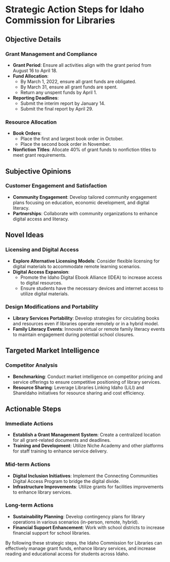 # Strategic Action Steps for Idaho Commission for Libraries

## Objective Details

### Grant Management and Compliance
- **Grant Period**: Ensure all activities align with the grant period from August 16 to April 18.
- **Fund Allocation**: 
  - By March 1, 2022, ensure all grant funds are obligated.
  - By March 31, ensure all grant funds are spent.
  - Return any unspent funds by April 1.
- **Reporting Deadlines**: 
  - Submit the interim report by January 14.
  - Submit the final report by April 29.

### Resource Allocation
- **Book Orders**: 
  - Place the first and largest book order in October.
  - Place the second book order in November.
- **Nonfiction Titles**: Allocate 40% of grant funds to nonfiction titles to meet grant requirements.

## Subjective Opinions

### Customer Engagement and Satisfaction
- **Community Engagement**: Develop tailored community engagement plans focusing on education, economic development, and digital literacy.
- **Partnerships**: Collaborate with community organizations to enhance digital access and literacy.

## Novel Ideas

### Licensing and Digital Access
- **Explore Alternative Licensing Models**: Consider flexible licensing for digital materials to accommodate remote learning scenarios.
- **Digital Access Expansion**: 
  - Promote the Idaho Digital Ebook Alliance (IDEA) to increase access to digital resources.
  - Ensure students have the necessary devices and internet access to utilize digital materials.

### Design Modifications and Portability
- **Library Services Portability**: Develop strategies for circulating books and resources even if libraries operate remotely or in a hybrid model.
- **Family Literacy Events**: Innovate virtual or remote family literacy events to maintain engagement during potential school closures.

## Targeted Market Intelligence

### Competitor Analysis
- **Benchmarking**: Conduct market intelligence on competitor pricing and service offerings to ensure competitive positioning of library services.
- **Resource Sharing**: Leverage Libraries Linking Idaho (LiLI) and ShareIdaho initiatives for resource sharing and cost efficiency.

## Actionable Steps

### Immediate Actions
- **Establish a Grant Management System**: Create a centralized location for all grant-related documents and deadlines.
- **Training and Development**: Utilize Niche Academy and other platforms for staff training to enhance service delivery.

### Mid-term Actions
- **Digital Inclusion Initiatives**: Implement the Connecting Communities Digital Access Program to bridge the digital divide.
- **Infrastructure Improvements**: Utilize grants for facilities improvements to enhance library services.

### Long-term Actions
- **Sustainability Planning**: Develop contingency plans for library operations in various scenarios (in-person, remote, hybrid).
- **Financial Support Enhancement**: Work with school districts to increase financial support for school libraries.

By following these strategic steps, the Idaho Commission for Libraries can effectively manage grant funds, enhance library services, and increase reading and educational access for students across Idaho.